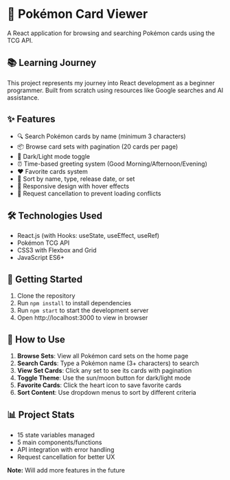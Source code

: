 # 🎴 Pokémon Card Viewer

A React application for browsing and searching Pokémon cards using the TCG API.

## 📚 Learning Journey
This project represents my journey into React development as a beginner programmer. Built from scratch using resources like Google searches and AI assistance. 


## ✨ Features
- 🔍 Search Pokémon cards by name (minimum 3 characters)
- 📦 Browse card sets with pagination (20 cards per page)
- 🌙 Dark/Light mode toggle
- ⏰ Time-based greeting system (Good Morning/Afternoon/Evening)
- ❤️ Favorite cards system
- 🔄 Sort by name, type, release date, or set
- 📱 Responsive design with hover effects
- 🚫 Request cancellation to prevent loading conflicts

## 🛠️ Technologies Used
- React.js (with Hooks: useState, useEffect, useRef)
- Pokémon TCG API
- CSS3 with Flexbox and Grid
- JavaScript ES6+

## 🚀 Getting Started
1. Clone the repository
2. Run `npm install` to install dependencies
3. Run `npm start` to start the development server
4. Open http://localhost:3000 to view in browser

## 🎯 How to Use
1. **Browse Sets**: View all Pokémon card sets on the home page
2. **Search Cards**: Type a Pokémon name (3+ characters) to search
3. **View Set Cards**: Click any set to see its cards with pagination
4. **Toggle Theme**: Use the sun/moon button for dark/light mode
5. **Favorite Cards**: Click the heart icon to save favorite cards
6. **Sort Content**: Use dropdown menus to sort by different criteria

## 📊 Project Stats
- 15 state variables managed
- 5 main components/functions
- API integration with error handling
- Request cancellation for better UX

**Note:** Will add more features in the future